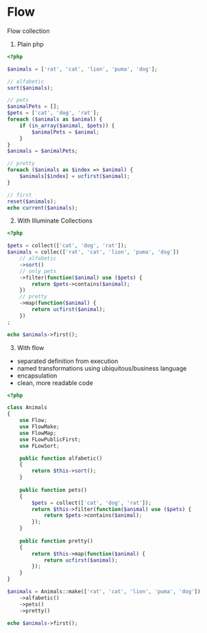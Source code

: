 Flow
====

Flow collection

1. Plain php
```php
<?php

$animals = ['rat', 'cat', 'lion', 'puma', 'dog'];

// alfabetic 
sort($animals);

// pets
$animalPets = [];
$pets = ['cat', 'dog', 'rat'];
foreach ($animals as $animal) {
    if (in_array($animal, $pets)) {
        $animalPets = $animal; 
    }
}
$animals = $animalPets;

// pretty
foreach ($animals as $index => $animal) {
    $animals[$index] = ucfirst($animal);
}

// first
reset($animals);
echo current($animals);
```

2. With Illuminate Collections

```php
<?php

$pets = collect(['cat', 'dog', 'rat']);
$animals = collec(['rat', 'cat', 'lion', 'puma', 'dog'])
    // alfabetic
    ->sort()
    // only pets
    ->filter(function($animal) use ($pets) {
        return $pets->contains($animal);
    })
    // pretty
    ->map(function($animal) {
        return ucfirst($animal);
    })
;

echo $animals->first();
```

3. With flow
- separated definition from execution
- named transformations using ubiquitous/business language
- encapsulation
- clean, more readable code

```php
<?php

class Animals
{
    use Flow;
    use FlowMake;
    use FlowMap;
    use FLowPublicFirst;
    use FLowSort;

    public function alfabetic()
    {
        return $this->sort();
    }
    
    public function pets()
    {
        $pets = collect(['cat', 'dog', 'rat']);
        return $this->filter(function($animal) use ($pets) {
            return $pets->contains($animal);
        });
    }
    
    public function pretty()
    {
        return $this->map(function($animal) {
            return ucfirst($animal);
        });
    }
}

$animals = Animals::make(['rat', 'cat', 'lion', 'puma', 'dog'])
    ->alfabetic()
    ->pets()
    ->pretty()

echo $animals->first();
```